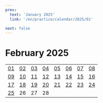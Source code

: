 ```yaml
---
prev:
  text: 'January 2025'
  link: '/en/practice/calendar/2025/01'

next: false
---
```


# February 2025

<table class="calendar">
	<tr>
		<td><a href=/en/practice/prob/2025/02/01>01</a><br><Badge type="warning" text="Play"/></td>
		<td><a href=/en/practice/prob/2025/02/02>02</a><br><Badge type="danger" text="Bid"/></td>
		<td><a href=/en/practice/prob/2025/02/03>03</a><br><Badge type="warning" text="Play"/></td>
		<td><a href=/en/practice/prob/2025/02/04>04</a><br><Badge type="tip" text="Def"/></td>
		<td><a href=/en/practice/prob/2025/02/05>05</a><br><Badge type="danger" text="Bid"/></td>
		<td><a href=/en/practice/prob/2025/02/06>06</a><br><Badge type="warning" text="Play"/></td>
		<td><a href=/en/practice/prob/2025/02/07>07</a><br><Badge type="tip" text="Def"/></td>
		<td><a href=/en/practice/prob/2025/02/08>08</a><br><Badge type="warning" text="Play"/></td>
	</tr>
	<tr>
		<td><a href=/en/practice/prob/2025/02/09>09</a><br><Badge type="danger" text="Bid"/></td>
		<td><a href=/en/practice/prob/2025/02/10>10</a><br><Badge type="warning" text="Play"/></td>
		<td><a href=/en/practice/prob/2025/02/11>11</a><br><Badge type="tip" text="Def"/></td>
		<td><a href=/en/practice/prob/2025/02/12>12</a><br><Badge type="danger" text="Bid"/></td>
		<td><a href=/en/practice/prob/2025/02/13>13</a><br><Badge type="warning" text="Play"/></td>
		<td><a href=/en/practice/prob/2025/02/14>14</a><br><Badge type="warning" text="Play"/></td>
		<td><a href=/en/practice/prob/2025/02/15>15</a><br><Badge type="warning" text="Play"/></td>
		<td><a href=/en/practice/prob/2025/02/16>16</a><br><Badge type="danger" text="Bid"/></td>
	</tr>
	<tr>
		<td><a href=/en/practice/prob/2025/02/17>17</a><br><Badge type="warning" text="Play"/></td>
		<td><a href=/en/practice/prob/2025/02/18>18</a><br><Badge type="tip" text="Def"/></td>
		<td><a href=/en/practice/prob/2025/02/19>19</a><br><Badge type="danger" text="Bid"/></td>
		<td><a href=/en/practice/prob/2025/02/20>20</a><br><Badge type="warning" text="Play"/></td>
		<td><a href=/en/practice/prob/2025/02/21>21</a><br><Badge type="warning" text="Play"/></td>
		<td><a href=/en/practice/prob/2025/02/22>22</a><br><Badge type="warning" text="Play"/></td>
		<td><a href=/en/practice/prob/2025/02/23>23</a><br><Badge type="danger" text="Bid"/></td>
		<td><a href=/en/practice/prob/2025/02/24>24</a><br><Badge type="warning" text="Play"/></td>
	</tr>
    <tr>
        <td><a href=/en/practice/prob/2025/02/25>25</a><br><Badge type="tip" text="Def"/></td>
		<td>26</td>
		<td>27</td>
		<td>28</td>
		<td></td>
		<td></td>
		<td></td>
		<td></td>
	</tr>
</table>

[<Badge type="tip" text="Learning ->"/>](/en/learning/calendar/2025/02) <Badge type="info" text="Practice &uarr;"/>